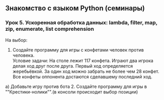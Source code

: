 ## Знакомство с языком Python (семинары)
### Урок 5. Ускоренная обработка данных: lambda, filter, map, zip, enumerate, list comprehension
На выбор:
1. Создайте программу для игры с конфетами человек против человека.  
 Условие задачи: На столе лежит 117 конфета. Играют два игрока делая ход друг после друга. Первый ход определяется жеребьёвкой. За один ход можно забрать не более чем 28 конфет. Все конфеты оппонента достаются сделавшему последний ход.

a) Добавьте игру против бота
2. Создайте программу для игры в ""Крестики-нолики"".(в консоли происходит выбор позиции)